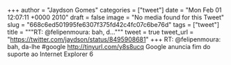 
+++
author = "Jaydson Gomes"
categories = ["tweet"]
date = "Mon Feb 01 12:07:11 +0000 2010"
draft = false
image = "No media found for this Tweet"
slug = "668c6ed501995fe6307f375fd42c4fc07c6be76d"
tags = ["tweet"]
title = """RT: @felipenmoura: bah, d..."""
tweet = true
tweet_url = "https://twitter.com/jaydson/status/8495908681"
+++
RT: @felipenmoura: bah, da-lhe #google http://tinyurl.com/y8s8ucq Google anuncia fim do suporte ao Internet Explorer 6
